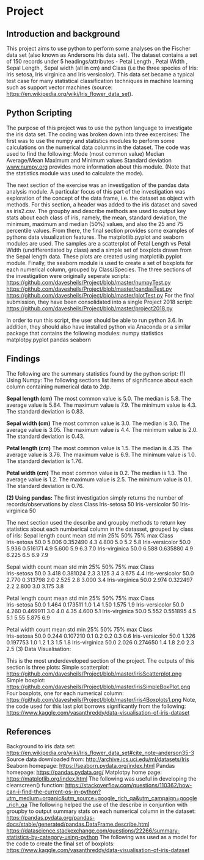 # Project

## Introduction and background

This project aims to use python to perform some analyses on the Fischer data set (also known as Andersons Iris data set). The dataset contains a set of 150 records under 5 headings/attributes - Petal Length , Petal Width , Sepal Length , Sepal width (all in cm) and Class (i.e the three species of Iris: Iris setosa, Iris virginica and Iris versicolor). This data set became a typical test case for many statistical classification techniques in machine learning such as support vector machines (source: https://en.wikipedia.org/wiki/Iris_flower_data_set).

## Python Scripting

The purpose of this project was to use the python language to investigate the iris data set. The coding was broken down into three excercises:
The first was to use the numpy and statistics modules to perform some calculations on the numerical data colunms in the dataset. The code was used to find the following:
Mode (most common value)
Median
Average/Mean
Maximum and Minimum values
Standard deviation
www.numpy.org provides more information about this module. (Note that the statistics module was used to calculate the mode).

The next section of the exercise was an investigation of the pandas data analysis module. A particular focus of this part of the investigation was exploration of the concept of the data frame, i.e. the dataset as object with methods. For this section, a header was added to the iris dataset and saved as iris2.csv. The groupby and describe methods are used to output key stats about each class of iris, namely, the mean, standard deviation, the minimum, maximum and median (50%) values, and also the 25 and 75 percentile values. 
From there, the final section provides some examples of pythons data visualization features. The matplotlib.pyplot and seaborn modules are used.
The samples are a scatterplot of Petal Length vs Petal Width (undifferentiated by class) and a simple set of boxplots drawn from the Sepal length data. These plots are created using matplotlib.pyplot module. Finally, the seaborn module is used to create a set of boxplots for each numerical column, grouped by Class/Species. 
The three sections of the investigation were originally seperate scripts:
https://github.com/davesheils/Project/blob/master/numpyTest.py
https://github.com/davesheils/Project/blob/master/pandasTest.py
https://github.com/davesheils/Project/blob/master/plotTest.py
For the final submission, they have been consolidated into a single Project 2018 script:
https://github.com/davesheils/Project/blob/master/project2018.py

In order to run this script, the user should be able to run python 3.6. In addition, they should also have installed python via Anaconda or a similar package that contains the following modules:
numpy
statistics
matplotpy.pyplot
pandas
seaborn

## Findings

The following are the summary statistics found by the python script:
(1) Using Numpy:
The following sections list items of significance about each column containing numerical data to 2dp.

**Sepal length (cm)**
The most common value is 5.0.
The median is 5.8.
The average value is 5.84.
The maximum value is 7.9.
The minimum value is 4.3.
The standard deviation is 0.83.

**Sepal width (cm)**
The most common value is 3.0.
The median is 3.0.
The average value is 3.05.
The maximum value is 4.4.
The minimum value is 2.0.
The standard deviation is 0.43.

**Petal length (cm)**
The most common value is 1.5.
The median is 4.35.
The average value is 3.76.
The maximum value is 6.9.
The minimum value is 1.0.
The standard deviation is 1.76.

**Petal width (cm)**
The most common value is 0.2.
The median is 1.3.
The average value is 1.2.
The maximum value is 2.5.
The minimum value is 0.1.
The standard deviation is 0.76.

**(2) Using pandas:**
The first investigation simply returns the number of records/observations by class
Class
Iris-setosa        50
Iris-versicolor    50
Iris-virginica     50

The next section used the describe and groupby methods to return key statistics about each numberical column in the datasset, grouped by class of iris:
Sepal length
                 count   mean       std  min    25%  50%  75%  max
Class                                                             
Iris-setosa       50.0  5.006  0.352490  4.3  4.800  5.0  5.2  5.8
Iris-versicolor   50.0  5.936  0.516171  4.9  5.600  5.9  6.3  7.0
Iris-virginica    50.0  6.588  0.635880  4.9  6.225  6.5  6.9  7.9

Sepal width
                 count   mean       std  min    25%  50%    75%  max
Class                                                               
Iris-setosa       50.0  3.418  0.381024  2.3  3.125  3.4  3.675  4.4
Iris-versicolor   50.0  2.770  0.313798  2.0  2.525  2.8  3.000  3.4
Iris-virginica    50.0  2.974  0.322497  2.2  2.800  3.0  3.175  3.8

Petal length
                 count   mean       std  min  25%   50%    75%  max
Class                                                              
Iris-setosa       50.0  1.464  0.173511  1.0  1.4  1.50  1.575  1.9
Iris-versicolor   50.0  4.260  0.469911  3.0  4.0  4.35  4.600  5.1
Iris-virginica    50.0  5.552  0.551895  4.5  5.1  5.55  5.875  6.9

Petal width
                 count   mean       std  min  25%  50%  75%  max
Class                                                           
Iris-setosa       50.0  0.244  0.107210  0.1  0.2  0.2  0.3  0.6
Iris-versicolor   50.0  1.326  0.197753  1.0  1.2  1.3  1.5  1.8
Iris-virginica    50.0  2.026  0.274650  1.4  1.8  2.0  2.3  2.5
(3) Data Visualisation:

This is the most underdeveloped section of the project. The outputs of this section is three plots:
Simple scatterplot:
https://github.com/davesheils/Project/blob/master/irisScatterplot.png
Simple boxplot:
https://github.com/davesheils/Project/blob/master/irisSimpleBoxPlot.png
Four boxplots, one for each numerical column:
https://github.com/davesheils/Project/blob/master/iris4Boxplots1.png
Note, the code used for this last plot borrows significantly from the following: https://www.kaggle.com/vasanthreddy/data-visualisation-of-iris-dataset

## References
Background to iris data set:
https://en.wikipedia.org/wiki/Iris_flower_data_set#cite_note-anderson35-3
Source data downloaded from:
http://archive.ics.uci.edu/ml/datasets/Iris
Seaborn homepage:
https://seaborn.pydata.org/index.html
Pandas homepage:
https://pandas.pydata.org/
Matplotpy home page:
https://matplotlib.org/index.html
The following was useful in developing the clearscreen() function:
https://stackoverflow.com/questions/110362/how-can-i-find-the-current-os-in-python?utm_medium=organic&utm_source=google_rich_qa&utm_campaign=google_rich_qa
The following helped the use of the describe in conjuntion with groupby to output summary stats on each numerical column in the dataset:
https://pandas.pydata.org/pandas-docs/stable/generated/pandas.DataFrame.describe.html
https://datascience.stackexchange.com/questions/22266/summary-statistics-by-category-using-python
The following was used as a model for the code to create the final set of boxplots:
https://www.kaggle.com/vasanthreddy/data-visualisation-of-iris-dataset




